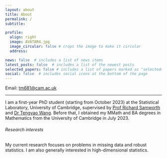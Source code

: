 ```yaml
---
layout: about
title: About
permalink: /
subtitle:

profile:
  align: right
  image: AVATAR4.jpg
  image_circular: false # crops the image to make it circular
  address: 

news: false  # includes a list of news items
latest_posts: false  # includes a list of the newest posts
selected_papers: false # includes a list of papers marked as "selected={true}"
social: false  # includes social icons at the bottom of the page
---
```

Email: [tm681@cam.ac.uk](mailto:tm681@cam.ac.uk)

---

I am a first-year PhD student (starting from October 2023) at the Statistical Laboratory, University of Cambridge, supervised by [Prof Richard Samworth](https://www.statslab.cam.ac.uk/~rjs57/) and [Dr Tengyao Wang](https://personal.lse.ac.uk/wangt60/). Before that, I obtained my MMath and BA degrees in Mathematics from the University of Cambridge in July 2023.

<h6>Research interests</h6>
My current research focuses on problems in missing data and robust statistics. I am also generally interested in high-dimensional statistics.


